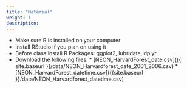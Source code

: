 ```yaml
---
title: "Material"
weight: 1
description:
---
```

* Make sure R is installed on your computer
* Install RStudio if you plan on using it
* Before class install R Packages: ggplot2, lubridate, dplyr
* Download the following files:
          * [NEON_HarvardForest_date.csv]({{ site.baseurl }}/data/NEON_Harvardforest_date_2001_2006.csv)
          * [NEON_HarvardForest_datetime.csv]({{site.baseurl }}/data/NEON_Harvardforest_datetime.csv)
